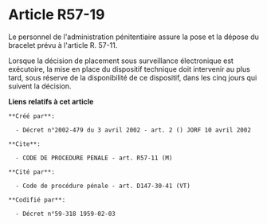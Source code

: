 # Article R57-19

Le personnel de l'administration pénitentiaire assure la pose et la dépose du bracelet prévu à l'article R. 57-11.

Lorsque la décision de placement sous surveillance électronique est exécutoire, la mise en place du dispositif technique doit
intervenir au plus tard, sous réserve de la disponibilité de ce dispositif, dans les cinq jours qui suivent la décision.

**Liens relatifs à cet article**

	**Créé par**:

	  - Décret n°2002-479 du 3 avril 2002 - art. 2 () JORF 10 avril 2002

	**Cite**:

	  - CODE DE PROCEDURE PENALE - art. R57-11 (M)

	**Cité par**:

	  - Code de procédure pénale - art. D147-30-41 (VT)

	**Codifié par**:

	  - Décret n°59-318 1959-02-03

